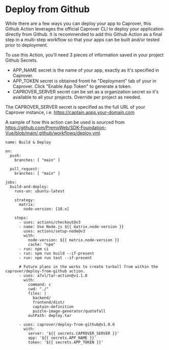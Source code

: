 # Deploy from Github

While there are a few ways you can deploy your app to Caprover, this Github Action leverages the official Caprover CLI to deploy your application directly from Github. It is recommended to add this Github Action as a final step in a multi-step workflow so that your apps can be built and/or tested prior to deployment.

To use this Action, you'll need 3 pieces of information saved in your project Github Secrets.

- APP_NAME secret is the name of your app, exactly as it's specified in Caprover.
- APP_TOKEN secret is obtained fromt he "Deployment" tab of your in Caprover. Click "Enable App Token" to generate a token.
- CAPROVER_SERVER secret can be set as a organization secret so it's available to all your projects. Override per project as needed.

The CAPROVER_SERVER secret is specified as the full URL of your Caprover instance, i.e. https://captain.apps.your-domain.com

A sample of how this action can be used is sourced from https://github.com/PremoWeb/SDK-Foundation-Vue/blob/main/.github/workflows/deploy.yml.

```
name: Build & Deploy

on:
  push:
    branches: [ "main" ]

  pull_request:
    branches: [ "main" ]

jobs:
  build-and-deploy:
    runs-on: ubuntu-latest

    strategy:
      matrix:
        node-version: [18.x]

    steps:
      - uses: actions/checkout@v3
      - name: Use Node.js ${{ matrix.node-version }}
        uses: actions/setup-node@v3
        with:
          node-version: ${{ matrix.node-version }}
          cache: "npm"
      - run: npm ci
      - run: npm run build --if-present
      - run: npm run test --if-present

      # Future plans in the works to create tarball from within the caprover/deploy-from-github action.
      - uses: a7ul/tar-action@v1.1.0
        with:
          command: c
          cwd: "./"
          files: |
            backend/
            frontend/dist/
            captain-definition
            puzzle-image-generator/quotefall
          outPath: deploy.tar

      - uses: caprover/deploy-from-github@v1.0.0
        with:
          server: '${{ secrets.CAPROVER_SERVER }}'
          app: '${{ secrets.APP_NAME }}'
          token: '${{ secrets.APP_TOKEN }}'

```
